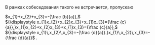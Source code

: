В рамках собеседования такого не встречается, пропускаю

$x_{1}+x_{2}+x_{3}=-{\frac  {b}{a}},$  
${\displaystyle x_{1}x_{2}+x_{2}x_{3}+x_{1}x_{3}={\frac {c}{a}},}x_{1}x_{2}+x_{2}x_{3}+x_{1}x_{3}={\frac  {c}{a}},$  
${\displaystyle x_{1}\,x_{2}\,x_{3}=-{\frac {d}{a}}.}x_{1}\,x_{2}\,x_{3}=-{\frac  {d}{a}}$  .
